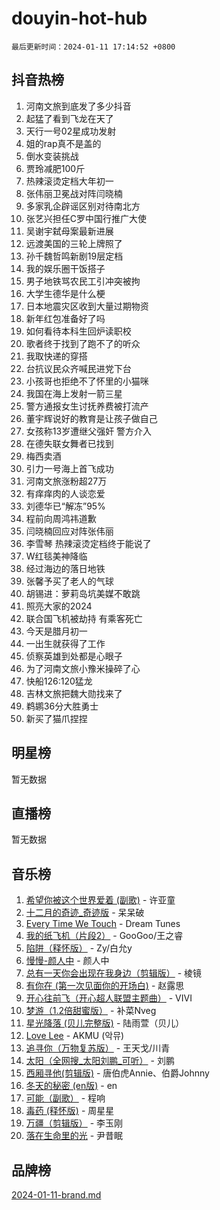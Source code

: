 # douyin-hot-hub

`最后更新时间：2024-01-11 17:14:52 +0800`

## 抖音热榜

1. 河南文旅到底发了多少抖音
1. 起猛了看到飞龙在天了
1. 天行一号02星成功发射
1. 姐的rap真不是盖的
1. 倒水变装挑战
1. 贾玲减肥100斤
1. 热辣滚烫定档大年初一
1. 张伟丽卫冕战对阵闫晓楠
1. 多家乳企辟谣区别对待南北方
1. 张艺兴担任C罗中国行推广大使
1. 吴谢宇弑母案最新进展
1. 远渡美国的三轮上牌照了
1. 孙千魏哲鸣新剧19层定档
1. 我的娱乐圈干饭搭子
1. 男子地铁骂农民工引冲突被拘
1. 大学生德华是什么梗
1. 日本地震灾区收到大量过期物资
1. 新年红包准备好了吗
1. 如何看待本科生回炉读职校
1. 歌者终于找到了跑不了的听众
1. 我取快递的穿搭
1. 台抗议民众齐喊民进党下台
1. 小孩哥也拒绝不了怀里的小猫咪
1. 我国在海上发射一箭三星
1. 警方通报女生讨抚养费被打流产
1. 董宇辉说好的教育是让孩子做自己
1. 女孩称13岁遭继父强奸 警方介入
1. 在德失联女舞者已找到
1. 梅西卖酒
1. 引力一号海上首飞成功
1. 河南文旅涨粉超27万
1. 有痒痒肉的人谈恋爱
1. 刘德华已“解冻”95%
1. 程前向周鸿祎道歉
1. 闫晓楠回应对阵张伟丽
1. 李雪琴 热辣滚烫定档终于能说了
1. W红毯美神降临
1. 经过海边的落日地铁
1. 张馨予买了老人的气球
1. 胡锡进：萝莉岛坑美媒不敢跳
1. 照亮大家的2024
1. 联合国飞机被劫持 有乘客死亡
1. 今天是腊月初一
1. 一出生就获得了工作
1. 侦察英雄到处都是心眼子
1. 为了河南文旅小豫米操碎了心
1. 快船126:120猛龙
1. 吉林文旅把魏大勋找来了
1. 鹈鹕36分大胜勇士
1. 新买了猫爪捏捏

## 明星榜

暂无数据

## 直播榜

暂无数据

## 音乐榜

1. [希望你被这个世界爱着 (副歌)](https://sf86-cdn-tos.douyinstatic.com/obj/tos-cn-ve-2774/oUHCmWQfZlE3QQBKBeD8rCFLpJzPgCpImhsxMt) - 许亚童
1. [十二月的奇迹_奇迹版](https://sf86-cdn-tos.douyinstatic.com/obj/tos-cn-ve-2774/oMslvA9FBzGMGHnyUuoiiUjtIAXfMz6tzwByW8) - 呆呆破
1. [Every Time We Touch](https://sf86-cdn-tos.douyinstatic.com/obj/tos-cn-ve-2774/ogN6lUKQeBBfEVhIOMikG1CcJjugxk1tztZyhP) - Dream Tunes
1. [我的纸飞机（片段2）](https://sf3-cdn-tos.douyinstatic.com/obj/tos-cn-ve-2774/oM2ZrKcg2CD5AeRB2gkeXOFB1IxAGJdZPazYHf) - GooGoo/王之睿
1. [陷阱（释怀版）](https://sf86-cdn-tos.douyinstatic.com/obj/tos-cn-ve-2774/oE8C21LeZrzKLDFfQYgMzx4GAIHageG5IzayY7) - Zy/白允y
1. [慢慢-颜人中](https://sf86-cdn-tos.douyinstatic.com/obj/tos-cn-ve-2774/ocjHNfBXdBxQNC8ZGAeoLMFTUgtBg8bkExunDC) - 颜人中
1. [总有一天你会出现在我身边（剪辑版）](https://sf3-cdn-tos.douyinstatic.com/obj/tos-cn-ve-2774/oMLsHwhWW7CYoAhoWB9EXUQIzNBsfAJxpAoxCU) - 棱镜
1. [有你在 (第一次见面你的开场白)](https://sf6-cdn-tos.douyinstatic.com/obj/tos-cn-ve-2774/oAthrQ3ClJBfI57uBoFEgNDYtNCZ0TSYQQfxQ0) - 赵露思
1. [开心往前飞（开心超人联盟主题曲）](https://sf3-cdn-tos.douyinstatic.com/obj/tos-cn-ve-2774/9d8fb7c82cf1421fb93a9fe925275e0a) - VIVI
1. [梦游（1.2倍甜蜜版）](https://sf6-cdn-tos.douyinstatic.com/obj/tos-cn-ve-2774/o4gyAUm8hwufoEABmwVIiQtHsFuGzAEEWtNMzo) - 补菜Nveg
1. [星光降落 (贝儿完整版)](https://sf3-cdn-tos.douyinstatic.com/obj/tos-cn-ve-2774/okwB9hAwyAtsFFkFBzAX1hOOfQuIoMNs0W2Mwr) - 陆雨萱（贝儿）
1. [Love Lee](https://sf86-cdn-tos.douyinstatic.com/obj/tos-cn-ve-2774/o05GbkJGbCBTdDnMtB0fwOYgkeZp23vrWQDQBS) - AKMU (악뮤)
1. [追寻你（万物复苏版）](https://sf86-cdn-tos.douyinstatic.com/obj/tos-cn-ve-2774/oYeAZJsbjIDit9APmBg8u6uDUQnHmoCf3gbo74) - 王天戈/川青
1. [太阳（全网搜_太阳刘鹏_可听）](https://sf86-cdn-tos.douyinstatic.com/obj/tos-cn-ve-2774/ogWbyIQnlBFImVbeDocRdCIYtBHlbJXgfZMvgz) - 刘鹏
1. [西厢寻他(剪辑版)](https://sf86-cdn-tos.douyinstatic.com/obj/tos-cn-ve-2774/oUsAVfAQKlRNxEv5qxvIB8o5qmIWUcXbzJKJhw) - 唐伯虎Annie、伯爵Johnny
1. [冬天的秘密 (en版)](https://sf86-cdn-tos.douyinstatic.com/obj/tos-cn-ve-2774/okIuMHDdzyf3FjGK4Lphe1vfHcQaPIHAg0Z4CR) - en
1. [可能（副歌）](https://sf86-cdn-tos.douyinstatic.com/obj/tos-cn-ve-2774/cde1731888894259b333569393c2fb51) - 程响
1. [毒药 (释怀版)](https://sf86-cdn-tos.douyinstatic.com/obj/tos-cn-ve-2774/oYILMEAzspdZBIzy4frJNB8ZHPHWAhiwowd4Ad) - 周星星
1. [万疆（剪辑版）](https://sf6-cdn-tos.douyinstatic.com/obj/tos-cn-ve-2774/ooG7oVgFlDTelKCjCsTTobQvbdtj1BBQXnfZd8) - 李玉刚
1. [落在生命里的光](https://sf3-cdn-tos.douyinstatic.com/obj/tos-cn-ve-2774/d9ffa8c090124ea58bb10df9b510c01d) - 尹昔眠

## 品牌榜

[2024-01-11-brand.md](2024-01-11-brand.md)
